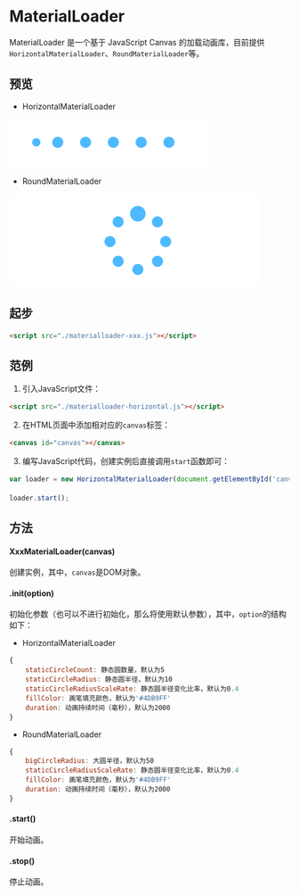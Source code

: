 # MaterialLoader
MaterialLoader 是一个基于 JavaScript Canvas 的加载动画库，目前提供`HorizontalMaterialLoader`、`RoundMaterialLoader`等。

## 预览 
* HorizontalMaterialLoader

![HorizontalMaterialLoader](https://github.com/adamearthhuang/MaterialLoader/blob/master/screenshot/materialloader-horizontal.gif)

* RoundMaterialLoader

![RoundMaterialLoader](https://github.com/adamearthhuang/MaterialLoader/blob/master/screenshot/materialloader-round.gif)

## 起步
```html
<script src="./materialloader-xxx.js"></script>
```

## 范例
1. 引入JavaScript文件：
```html
<script src="./materialloader-horizontal.js"></script>
```

2. 在HTML页面中添加相对应的`canvas`标签：
```html
<canvas id="canvas"></canvas>
```

3. 编写JavaScript代码，创建实例后直接调用`start`函数即可：
```javascript
var loader = new HorizontalMaterialLoader(document.getElementById('canvas'));

loader.start();
```

## 方法
#### XxxMaterialLoader(canvas) 
创建实例，其中，`canvas`是DOM对象。

#### .init(option)
初始化参数（也可以不进行初始化，那么将使用默认参数），其中，`option`的结构如下：

* HorizontalMaterialLoader
```javascript
{
    staticCircleCount: 静态圆数量，默认为5
    staticCircleRadius: 静态圆半径，默认为10
    staticCircleRadiusScaleRate: 静态圆半径变化比率，默认为0.4
    fillColor: 画笔填充颜色，默认为'#4DB9FF'
    duration: 动画持续时间（毫秒），默认为2000
}
```

* RoundMaterialLoader
```javascript
{
    bigCircleRadius: 大圆半径，默认为50
    staticCircleRadiusScaleRate: 静态圆半径变化比率，默认为0.4
    fillColor: 画笔填充颜色，默认为'#4DB9FF'
    duration: 动画持续时间（毫秒），默认为2000
}
```

#### .start() 
开始动画。

#### .stop() 
停止动画。
